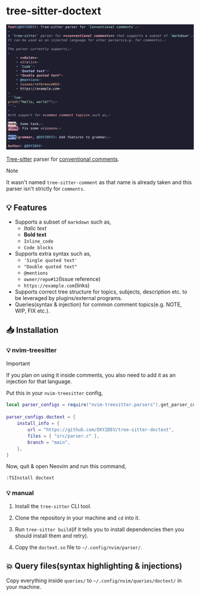 # tree-sitter-doctext

![Syntax highlighting](./images/doctext-demo.png)

[Tree-sitter](https://github.com/tree-sitter/tree-sitter) parser for [conventional comments](https://conventionalcomments.org/).

>[!NOTE]
> It wasn't named `tree-sitter-comment` as that name is already taken and this parser isn't strictly for `comments`.

## 💡 Features

- Supports a subset of `markdown` such as,
    + *Italic text*
    + **Bold text**
    + `Inline_code`
    + `Code blocks`
- Supports extra syntax such as,
    + `'Single quoted text'`
    + `"Double quoted text"`
    + `@mentions`
    + `owner/repo#12`(Issue reference)
    + `https://example.com`(links)
- Supports correct tree structure for topics, subjects, description etc. to be leveraged by plugins/external programs.
- Queries(syntax & injection) for common comment topics(e.g. NOTE, WIP, FIX etc.).

## 📥 Installation

### 💡 nvim-treesitter

>[!IMPORTANT]
> If you plan on using it inside comments, you also need to add it as an injection for that language.

Put this in your `nvim-treesitter` config,

```lua
local parser_configs = require("nvim-treesitter.parsers").get_parser_configs();

parser_configs.doctext = {
    install_info = {
        url = "https://github.com/OXY2DEV/tree-sitter-doctext",
        files = { "src/parser.c" },
        branch = "main",
    },
}
```

Now, quit & open Neovim and run this command,

```vim
:TSInstall doctext
```

### 💡 manual

1. Install the `tree-sitter` CLI tool.

2. Clone the repository in your machine and `cd` into it.

3. Run `tree-sitter build`(if it tells you to install dependencies then you should install them and retry).

4. Copy the `doctext.so` file to `~/.config/nvim/parser/`.

## 💥 Query files(syntax highlighting & injections)

Copy everything inside `queries/` to `~/.config/nvim/queries/doctext/` in your machine.

